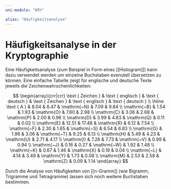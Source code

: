 ```yaml
---
uni-module: "KRY"

alias: "Häufigkeitsanalyse"
---
```


# Häufigkeitsanalyse in der Kryptographie

Eine Häufigkeitsanalyse (zum Beispiel in Form eines [[Histogram]]) kann dazu verwendet werden um einzelne Buchstaben evenutell übersetzen zu können.
Eine einfache Tabelle zeigt für englische und deutsche Texte jeweils die Zeichenwahrscheinlichkeiten:

$$
\begin{array}{crr|crr}
\text { Zeichen } & \text { englisch } & \text { deutsch } & \text { Zeichen } & \text { englisch } & \text { deutsch } \\
\hline \text { A } & 8.04 & 6.47 & \mathrm{~N} & 7.09 & 9.84 \\
\mathrm{~B} & 1.54 & 1.93 & \mathrm{O} & 7.60 & 2.98 \\
\mathrm{C} & 3.06 & 2.68 & \mathrm{P} & 2.00 & 0.96 \\
\mathrm{D} & 3.99 & 4.83 & \mathrm{Q} & 0.11 & 0.02 \\
\mathrm{E} & 12.51 & 17.48 & \mathrm{R} & 6.12 & 7.54 \\
\mathrm{~F} & 2.30 & 1.65 & \mathrm{~S} & 6.54 & 6.83 \\
\mathrm{G} & 1.96 & 3.06 & \mathrm{~T} & 9.25 & 6.13 \\
\mathrm{H} & 5.49 & 4.23 & \mathrm{U} & 2.71 & 4.17 \\
\mathrm{I} & 7.26 & 7.73 & \mathrm{~V} & 0.99 & 0.94 \\
\mathrm{~J} & 0.16 & 0.27 & \mathrm{~W} & 1.92 & 1.48 \\
\mathrm{~K} & 0.67 & 1.46 & \mathrm{X} & 0.19 & 0.04 \\
\mathrm{~L} & 4.14 & 3.49 & \mathrm{Y} & 1.73 & 0.08 \\
\mathrm{M} & 2.53 & 2.58 & \mathrm{Z} & 0.09 & 1.14
\end{array}
$$

Durch die Analyse von Häufigkeiten von [[n-Gramm]] (wie Bigramm, Trigramme und Tetragramme) lassen sich noch weitere Buchstaben bestimmen.
